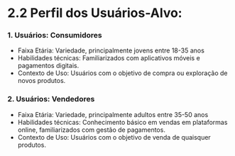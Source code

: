 # 2.2 Perfil dos Usuários-Alvo:

### 1. Usuários: Consumidores
- Faixa Etária: Variedade, principalmente jovens entre 18-35 anos
- Habilidades técnicas: Familiarizados com aplicativos móveis e pagamentos digitais. 
- Contexto de Uso: Usuários com o objetivo de compra ou exploração de novos produtos. 

### 2. Usuários: Vendedores
- Faixa Etária: Variedade, principalmente adultos entre 35-50 anos
- Habilidades técnicas: Conhecimento básico em vendas em plataformas online, familiarizados com gestão de pagamentos. 
- Contexto de Uso: Usuários com o objetivo de venda de quaisquer produtos.
